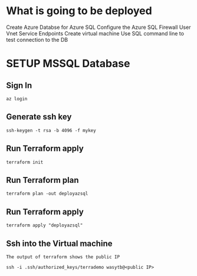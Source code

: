 # What is going to be deployed
Create Azure Databse for Azure SQL
Configure the Azure SQL Firewall
User Vnet Service Endpoints
Create virtual machine
Use SQL command line to test connection to the DB
# SETUP MSSQL Database
## Sign In
```
az login
```
## Generate ssh key
```
ssh-keygen -t rsa -b 4096 -f mykey
```
## Run Terraform apply
```
terraform init
```
## Run Terraform plan
```
terraform plan -out deployazsql
```
## Run Terraform apply
```
terraform apply "deployazsql"
```
## Ssh into the Virtual machine
```
The output of terraform shows the public IP
````
```
ssh -i .ssh/authorized_keys/terrademo wasytb@<public IP>
